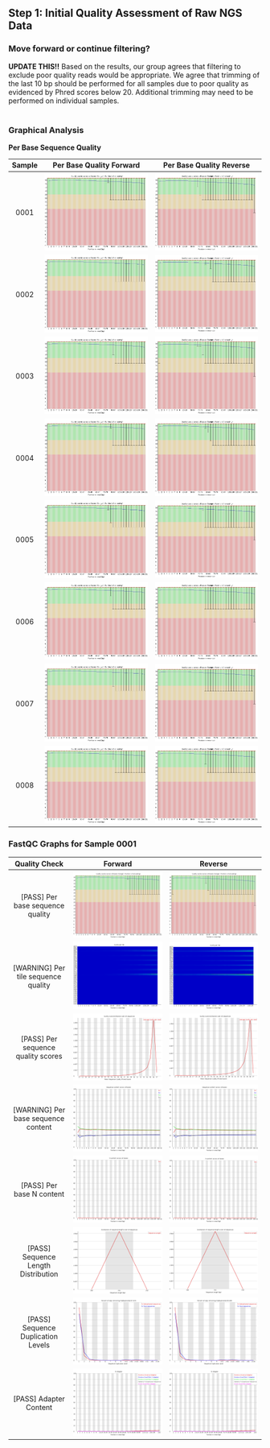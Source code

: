 ## Step 1: Initial Quality Assessment of Raw NGS Data

### Move forward or continue filtering?
__UPDATE THIS!!__ Based on the results, our group agrees that filtering to exclude poor quality reads would be appropriate. We agree that trimming of the last 10 bp should be performed for all samples due to poor quality as evidenced by Phred scores below 20.  Additional trimming may need to be performed on individual samples.  
<br>

### Graphical Analysis
__Per Base Sequence Quality__

| Sample | Per Base Quality Forward | Per Base Quality Reverse |
| :------: | :------: | :------: |
|0001|<img src="analysis/1_fastqc_reports/0001_1_fastqc/Images/per_base_quality.png"  alt="Per Base Quality of Foward Reads from Sample 0001">|<img src="analysis/1_fastqc_reports/0001_2_fastqc/Images/per_base_quality.png"  alt="Per Base Quality of Reverse Reads from Sample 0001">|
|0002|<img src="analysis/1_fastqc_reports/0002_1_fastqc/Images/per_base_quality.png"  alt="Per Base Quality of Foward Reads from Sample 0002">|<img src="analysis/1_fastqc_reports/0002_2_fastqc/Images/per_base_quality.png"  alt="Per Base Quality of Reverse Reads from Sample 0002">|
|0003|<img src="analysis/1_fastqc_reports/0003_1_fastqc/Images/per_base_quality.png"  alt="Per Base Quality of Foward Reads from Sample 0003">|<img src="analysis/1_fastqc_reports/0003_2_fastqc/Images/per_base_quality.png"  alt="Per Base Quality of Reverse Reads from Sample 0003">|
|0004|<img src="analysis/1_fastqc_reports/0004_1_fastqc/Images/per_base_quality.png"  alt="Per Base Quality of Foward Reads from Sample 0004">|<img src="analysis/1_fastqc_reports/0004_2_fastqc/Images/per_base_quality.png"  alt="Per Base Quality of Reverse Reads from Sample 0004">|
|0005|<img src="analysis/1_fastqc_reports/0005_1_fastqc/Images/per_base_quality.png"  alt="Per Base Quality of Foward Reads from Sample 0005">|<img src="analysis/1_fastqc_reports/0005_2_fastqc/Images/per_base_quality.png"  alt="Per Base Quality of Reverse Reads from Sample 0005">|
|0006|<img src="analysis/1_fastqc_reports/0006_1_fastqc/Images/per_base_quality.png"  alt="Per Base Quality of Foward Reads from Sample 0006">|<img src="analysis/1_fastqc_reports/0006_2_fastqc/Images/per_base_quality.png"  alt="Per Base Quality of Reverse Reads from Sample 0006">|
|0007|<img src="analysis/1_fastqc_reports/0007_1_fastqc/Images/per_base_quality.png"  alt="Per Base Quality of Foward Reads from Sample 0007">|<img src="analysis/1_fastqc_reports/0007_2_fastqc/Images/per_base_quality.png"  alt="Per Base Quality of Reverse Reads from Sample 0007">|
|0008|<img src="analysis/1_fastqc_reports/0008_1_fastqc/Images/per_base_quality.png"  alt="Per Base Quality of Foward Reads from Sample 0008">|<img src="analysis/1_fastqc_reports/0008_2_fastqc/Images/per_base_quality.png"  alt="Per Base Quality of Reverse Reads from Sample 0008">|

### FastQC Graphs for Sample 0001

| Quality Check | Forward | Reverse |
| :------: | :------: | :------: |
|[PASS] Per base sequence quality|<img src="analysis/1_fastqc_reports/0001_1_fastqc/Images/per_base_quality.png"  alt="Per Base Quality of Foward Reads from Sample 0001">|<img src="analysis/1_fastqc_reports/0001_2_fastqc/Images/per_base_quality.png"  alt="Per Base Quality of Reverse Reads from Sample 0001">|
|[WARNING] Per tile sequence quality|<img src="analysis/1_fastqc_reports/0001_1_fastqc/Images/per_tile_quality.png"  alt="Per Tile Quality of Foward Reads from Sample 0001">|<img src="analysis/1_fastqc_reports/0001_2_fastqc/Images/per_tile_quality.png"  alt="Per Tile Quality of Reverse Reads from Sample 0001">|
|[PASS] Per sequence quality scores|<img src="analysis/1_fastqc_reports/0001_1_fastqc/Images/per_sequence_quality.png"  alt="Per Sequence Quality of Foward Reads from Sample 0001">|<img src="analysis/1_fastqc_reports/0001_2_fastqc/Images/per_sequence_quality.png"  alt="Per Sequence Quality of Reverse Reads from Sample 0001">|
|[WARNING] Per base sequence content|<img src="analysis/1_fastqc_reports/0001_1_fastqc/Images/per_base_sequence_content.png"  alt="Per Base Sequence Content of Foward Reads from Sample 0001">|<img src="analysis/1_fastqc_reports/0001_2_fastqc/Images/per_base_sequence_content.png"  alt="Per Base Sequence Content of Reverse Reads from Sample 0001">|
|[PASS] Per base N content|<img src="analysis/1_fastqc_reports/0001_1_fastqc/Images/per_base_n_content.png"  alt="Per Base N Content of Foward Reads from Sample 0001">|<img src="analysis/1_fastqc_reports/0001_2_fastqc/Images/per_base_n_content.png"  alt="Per Base N Content of Reverse Reads from Sample 0001">|
|[PASS] Sequence Length Distribution|<img src="analysis/1_fastqc_reports/0001_1_fastqc/Images/sequence_length_distribution.png"  alt="Sequence Length Distribution of Foward Reads from Sample 0001">|<img src="analysis/1_fastqc_reports/0001_2_fastqc/Images/sequence_length_distribution.png"  alt="Sequence Length Distribution of Reverse Reads from Sample 0001">|
|[PASS] Sequence Duplication Levels|<img src="analysis/1_fastqc_reports/0001_1_fastqc/Images/duplication_levels.png"  alt="Sequence Duplication Levels of Foward Reads from Sample 0001">|<img src="analysis/1_fastqc_reports/0001_2_fastqc/Images/duplication_levels.png"  alt="Sequence Duplication Levels of Reverse Reads from Sample 0001">|
|[PASS] Adapter Content|<img src="analysis/1_fastqc_reports/0001_1_fastqc/Images/adapter_content.png"  alt="Adapter Content of Foward Reads from Sample 0001">|<img src="analysis/1_fastqc_reports/0001_2_fastqc/Images/adapter_content.png"  alt="Adapter Content of Reverse Reads from Sample 0001">|
